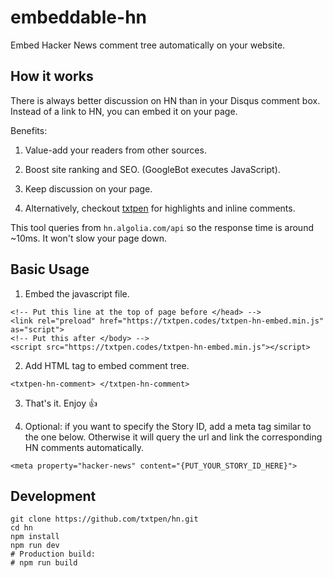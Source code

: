 # embeddable-hn

Embed Hacker News comment tree automatically on your website.

## How it works

There is always better discussion on HN than in your Disqus comment box. Instead of a link to HN, you can embed it on your page.

Benefits:

1. Value-add your readers from other sources.

2. Boost site ranking and SEO. (GoogleBot executes JavaScript).

3. Keep discussion on your page.

4. Alternatively, checkout [txtpen](https://txtpen.com) for highlights and inline comments.

This tool queries from `hn.algolia.com/api` so the response time is around ~10ms. It won't slow your page down.

## Basic Usage

1. Embed the javascript file.

```
<!-- Put this line at the top of page before </head> -->
<link rel="preload" href="https://txtpen.codes/txtpen-hn-embed.min.js" as="script">
<!-- Put this after </body> -->
<script src="https://txtpen.codes/txtpen-hn-embed.min.js"></script>
```

2. Add HTML tag to embed comment tree.

```
<txtpen-hn-comment> </txtpen-hn-comment>
```

3. That's it. Enjoy :+1:

4. Optional: if you want to specify the Story ID, add a meta tag similar to the one below. Otherwise it will query the url and link the corresponding HN comments automatically.

```
<meta property="hacker-news" content="{PUT_YOUR_STORY_ID_HERE}">
```


## Development

```
git clone https://github.com/txtpen/hn.git
cd hn
npm install
npm run dev
# Production build:
# npm run build
```